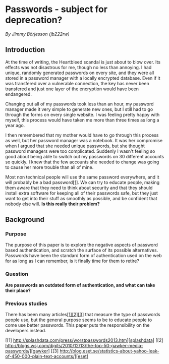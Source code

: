 # Passwords - subject for deprecation?

_By Jimmy Börjesson (jb222rw)_

## Introduction

At the time of writing, the Heartbleed scandal is just about to blow over. Its effects was not
disastrous for me, though no less than annoying. I had unique, randomly generated passwords on every
site, and they were all stored in a password manager with a locally encrypted database. Even if it
was transfered over a vulnerable connection, the key has never been transfered and just one layer of
the encryption would have been endangered.

Changing out all of my passwords took less than an hour, my password manager made it very simple to
generate new ones, but I still had to go through the forms on every single website. I was feeling
pretty happy with myself, this process would have taken me more than three times as long a year ago.

I then remembered that my mother would have to go through this process as well, but her password
manager was a notebook. It was her compromise when I argued that she needed unique passwords, but
she thought password managers were too complicated. Suddenly I wasn't feeling so good about being
able to switch out my passwords on 30 different accounts so quickly. I knew that the few accounts
she needed to change was going to cause her more trouble than all of mine.

Most non technical people will use the same password everywhere, and it will probably be a bad
password[\[1\]][splashdata]. We can try to educate people, making them aware that they need to
think about security and that they should install extra software for keeping all of their passwords
safe, but they just want to get into their stuff as smoothly as possible, and be confident that
nobody else will. **Is this really their problem?**

## Background

### Purpose

The purpose of this paper is to explore the negative aspects of password based authentication, and
scratch the surface of its possible alternatives. Passwords have been the standard form of
authentication used on the web for as long as I can remember, is it finally time for them to retire?

### Question

**Are passwords an outdated form of authentication, and what can take their place?**

### Previous studies

There has been many articles[\[1\]][splashdata][\[2\]][gawker][\[3\]][eset] that measure the type of passwords people
use, but the general purpose seems to be to educate people to come use better passwords. This paper
puts the responsibility on the developers instead.

[splashdata]: http://splashdata.com/press/worstpasswords2013.htm
[gawker]:     http://blogs.wsj.com/digits/2010/12/13/the-top-50-gawker-media-passwords/
[eset]:       http://blog.eset.se/statistics-about-yahoo-leak-of-450-000-plain-text-accounts/

[\[1\]        http://splashdata.com/press/worstpasswords2013.htm][splashdata]
[\[2\]        http://blogs.wsj.com/digits/2010/12/13/the-top-50-gawker-media-passwords/][gawker]
[\[3\]        http://blog.eset.se/statistics-about-yahoo-leak-of-450-000-plain-text-accounts/][eset]

